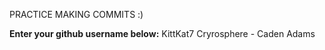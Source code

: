 PRACTICE MAKING COMMITS :)

**Enter your github username below:**
KittKat7
Cryrosphere - Caden Adams
